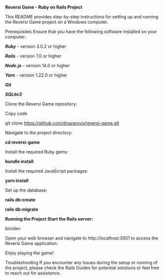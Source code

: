 **Reversi Game - Ruby on Rails Project**

This README provides step-by-step instructions for setting up and running the Reversi Game project on a Windows computer.

Prerequisites
Ensure that you have the following software installed on your computer:

**_Ruby_** - version 3.0.2 or higher

**_Rails_** - version 7.0 or higher

**_Node.js_** - version 14.0 or higher

_**Yarn**_ - version 1.22.0 or higher

_**Git**_

_**SQLite3**_

Clone the Reversi Game repository:

Copy code

git clone https://github.com/dnazarovs/reversi-game.git

Navigate to the project directory:

**cd reversi-game**

Install the required Ruby gems:

**bundle install**

Install the required JavaScript packages:

**yarn install**

Set up the database:

**rails db:create**

**rails db:migrate**

**Running the Project
Start the Rails server:**

bin/dev

Open your web browser and navigate to http://localhost:3001 to access the Reversi Game application.

Enjoy playing the game!

Troubleshooting
If you encounter any issues during the setup or running of the project, please check the Rails Guides for potential solutions or feel free to reach out for assistance.
